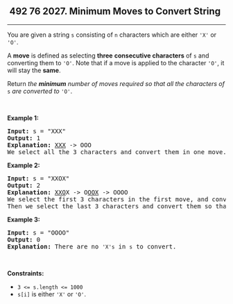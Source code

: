 <h2> 492 76
2027. Minimum Moves to Convert String</h2><hr><div><p>You are given a string <code>s</code> consisting of <code>n</code> characters which are either <code>'X'</code> or <code>'O'</code>.</p>

<p>A <strong>move</strong> is defined as selecting <strong>three</strong> <strong>consecutive characters</strong> of <code>s</code> and converting them to <code>'O'</code>. Note that if a move is applied to the character <code>'O'</code>, it will stay the <strong>same</strong>.</p>

<p>Return <em>the <strong>minimum</strong> number of moves required so that all the characters of </em><code>s</code><em> are converted to </em><code>'O'</code>.</p>

<p>&nbsp;</p>
<p><strong class="example">Example 1:</strong></p>

<pre><strong>Input:</strong> s = "XXX"
<strong>Output:</strong> 1
<strong>Explanation:</strong> <u>XXX</u> -&gt; OOO
We select all the 3 characters and convert them in one move.
</pre>

<p><strong class="example">Example 2:</strong></p>

<pre><strong>Input:</strong> s = "XXOX"
<strong>Output:</strong> 2
<strong>Explanation:</strong> <u>XXO</u>X -&gt; O<u>OOX</u> -&gt; OOOO
We select the first 3 characters in the first move, and convert them to <code>'O'</code>.
Then we select the last 3 characters and convert them so that the final string contains all <code>'O'</code>s.</pre>

<p><strong class="example">Example 3:</strong></p>

<pre><strong>Input:</strong> s = "OOOO"
<strong>Output:</strong> 0
<strong>Explanation:</strong> There are no <code>'X's</code> in <code>s</code> to convert.
</pre>

<p>&nbsp;</p>
<p><strong>Constraints:</strong></p>

<ul>
	<li><code>3 &lt;= s.length &lt;= 1000</code></li>
	<li><code>s[i]</code> is either <code>'X'</code> or <code>'O'</code>.</li>
</ul>
</div>